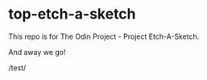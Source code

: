 # top-etch-a-sketch
This repo is for The Odin Project - Project Etch-A-Sketch.

And away we go!

/test/